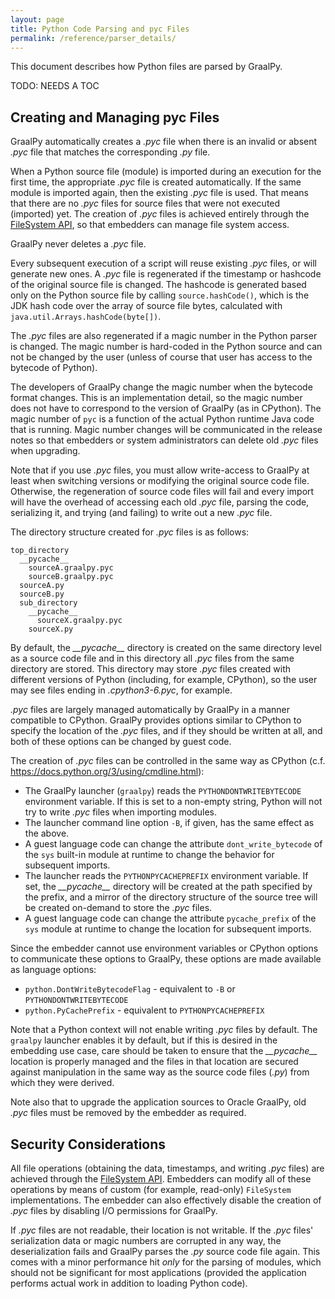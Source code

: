 ```yaml
---
layout: page
title: Python Code Parsing and pyc Files
permalink: /reference/parser_details/
---
```

This document describes how Python files are parsed by GraalPy.

TODO: NEEDS A TOC

## Creating and Managing pyc Files

GraalPy automatically creates a _.pyc_ file when there is an invalid or absent _.pyc_ file that matches the corresponding _.py_ file.

When a Python source file (module) is imported during an execution for the first time, the appropriate _.pyc_ file is created automatically.
If the same module is imported again, then the existing _.pyc_ file is used.
That means that there are no _.pyc_ files for source files that were not executed (imported) yet.
The creation of _.pyc_ files is achieved entirely through the [FileSystem API](https://www.graalvm.org/sdk/javadoc/org/graalvm/polyglot/io/FileSystem.html), so that embedders can manage file system access.

GraalPy never deletes a _.pyc_ file.

Every subsequent execution of a script will reuse existing _.pyc_ files, or will generate new ones.
A _.pyc_ file is regenerated if the timestamp or hashcode of the original source file is changed.
The hashcode is generated based only on the Python source file by calling `source.hashCode()`, which is the JDK hash code over the array of source file bytes, calculated with `java.util.Arrays.hashCode(byte[])`.

The _.pyc_ files are also regenerated if a magic number in the Python parser is changed.
The magic number is hard-coded in the Python source and can not be changed by the user (unless of course that user has access to the bytecode of Python).

The developers of GraalPy change the magic number when the bytecode format changes.
This is an implementation detail, so the magic number does not have to correspond to the version of GraalPy (as in CPython).
The magic number of `pyc` is a function of the actual Python runtime Java code that is running. Magic number changes will be communicated in the release notes so that embedders or system administrators can delete old _.pyc_ files when upgrading.

Note that if you use _.pyc_ files, you must allow write-access to GraalPy at least when switching versions or modifying the original source code file.
Otherwise, the regeneration of source code files will fail and every import will have the overhead of accessing each old _.pyc_ file, parsing the code, serializing it, and trying (and failing) to write out a new _.pyc_ file.

The directory structure created for _.pyc_ files is as follows:
```
top_directory
  __pycache__
    sourceA.graalpy.pyc
    sourceB.graalpy.pyc
  sourceA.py
  sourceB.py
  sub_directory
    __pycache__
      sourceX.graalpy.pyc
    sourceX.py
```

By default, the _\_\_pycache\_\__ directory is created on the same directory level as a source code file and in this directory all _.pyc_ files from the same directory are stored.
This directory may store _.pyc_ files created with different versions of Python (including, for example, CPython), so the user may see files ending in _.cpython3-6.pyc_, for example.

_.pyc_ files are largely managed automatically by GraalPy in a manner compatible to CPython. GraalPy provides options similar to CPython to specify the location of the _.pyc_ files, and if they should be written at all, and both of these options can be changed by guest code.

The creation of _.pyc_ files can be controlled in the same way as CPython
(c.f. https://docs.python.org/3/using/cmdline.html):

  * The GraalPy launcher (`graalpy`) reads the `PYTHONDONTWRITEBYTECODE`
    environment variable. If this is set to a non-empty string, Python will not
    try to write _.pyc_ files when importing modules.
  * The launcher command line option `-B`, if given, has the same effect as the
    above.
  * A guest language code can change the attribute `dont_write_bytecode` of the
    `sys` built-in module at runtime to change the behavior for subsequent
    imports.
  * The launcher reads the `PYTHONPYCACHEPREFIX` environment variable. If set,
    the _\_\_pycache\_\__ directory will be created at the path specified by the
    prefix, and a mirror of the directory structure of the source tree will be
    created on-demand to store the _.pyc_ files.
  * A guest language code can change the attribute `pycache_prefix` of the `sys`
    module at runtime to change the location for subsequent imports.

Since the embedder cannot use environment variables or CPython options to
communicate these options to GraalPy, these options are made available as language options:

  * `python.DontWriteBytecodeFlag` - equivalent to `-B` or `PYTHONDONTWRITEBYTECODE`
  * `python.PyCachePrefix` - equivalent to `PYTHONPYCACHEPREFIX`


Note that a Python context will not enable writing _.pyc_ files by default.
The `graalpy` launcher enables it by default, but if this is desired in the embedding use case, care should be taken to ensure that the _\_\_pycache\_\__ location is properly managed and the files in that location are secured against manipulation in the same way as the source code files (_.py_) from which they were derived.

Note also that to upgrade the application sources to Oracle GraalPy, old _.pyc_
files must be removed by the embedder as required.

## Security Considerations

All file operations (obtaining the data, timestamps, and writing _.pyc_ files)
are achieved through the [FileSystem API](https://www.graalvm.org/sdk/javadoc/org/graalvm/polyglot/io/FileSystem.html). Embedders can modify all of these operations by means of custom (for example, read-only) `FileSystem` implementations.
The embedder can also effectively disable the creation of _.pyc_ files by disabling I/O permissions for GraalPy.

If _.pyc_ files are not readable, their location is not writable.
If the _.pyc_ files' serialization data or magic numbers are corrupted in any way, the deserialization fails and GraalPy parses the _.py_ source code file again.
This comes with a minor performance hit *only* for the parsing of modules, which should not be significant for most applications (provided the application performs actual work in addition to loading Python code).
